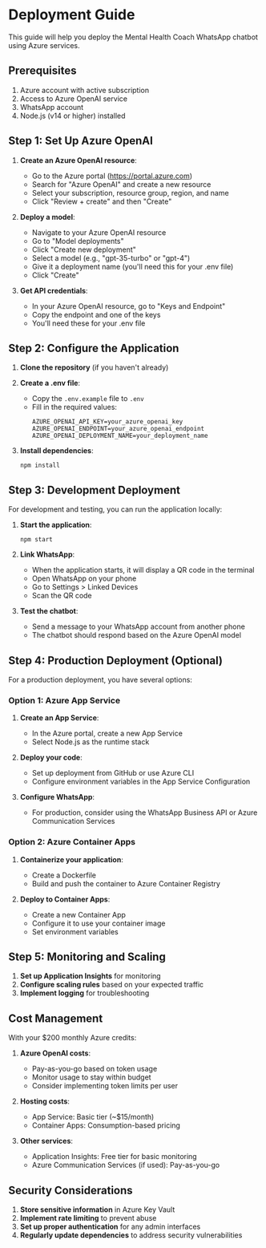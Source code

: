 # Deployment Guide

This guide will help you deploy the Mental Health Coach WhatsApp chatbot using Azure services.

## Prerequisites

1. Azure account with active subscription
2. Access to Azure OpenAI service
3. WhatsApp account
4. Node.js (v14 or higher) installed

## Step 1: Set Up Azure OpenAI

1. **Create an Azure OpenAI resource**:
   - Go to the Azure portal (https://portal.azure.com)
   - Search for "Azure OpenAI" and create a new resource
   - Select your subscription, resource group, region, and name
   - Click "Review + create" and then "Create"

2. **Deploy a model**:
   - Navigate to your Azure OpenAI resource
   - Go to "Model deployments"
   - Click "Create new deployment"
   - Select a model (e.g., "gpt-35-turbo" or "gpt-4")
   - Give it a deployment name (you'll need this for your .env file)
   - Click "Create"

3. **Get API credentials**:
   - In your Azure OpenAI resource, go to "Keys and Endpoint"
   - Copy the endpoint and one of the keys
   - You'll need these for your .env file

## Step 2: Configure the Application

1. **Clone the repository** (if you haven't already)

2. **Create a .env file**:
   - Copy the `.env.example` file to `.env`
   - Fill in the required values:
     ```
     AZURE_OPENAI_API_KEY=your_azure_openai_key
     AZURE_OPENAI_ENDPOINT=your_azure_openai_endpoint
     AZURE_OPENAI_DEPLOYMENT_NAME=your_deployment_name
     ```

3. **Install dependencies**:
   ```
   npm install
   ```

## Step 3: Development Deployment

For development and testing, you can run the application locally:

1. **Start the application**:
   ```
   npm start
   ```

2. **Link WhatsApp**:
   - When the application starts, it will display a QR code in the terminal
   - Open WhatsApp on your phone
   - Go to Settings > Linked Devices
   - Scan the QR code

3. **Test the chatbot**:
   - Send a message to your WhatsApp account from another phone
   - The chatbot should respond based on the Azure OpenAI model

## Step 4: Production Deployment (Optional)

For a production deployment, you have several options:

### Option 1: Azure App Service

1. **Create an App Service**:
   - In the Azure portal, create a new App Service
   - Select Node.js as the runtime stack

2. **Deploy your code**:
   - Set up deployment from GitHub or use Azure CLI
   - Configure environment variables in the App Service Configuration

3. **Configure WhatsApp**:
   - For production, consider using the WhatsApp Business API or Azure Communication Services

### Option 2: Azure Container Apps

1. **Containerize your application**:
   - Create a Dockerfile
   - Build and push the container to Azure Container Registry

2. **Deploy to Container Apps**:
   - Create a new Container App
   - Configure it to use your container image
   - Set environment variables

## Step 5: Monitoring and Scaling

1. **Set up Application Insights** for monitoring
2. **Configure scaling rules** based on your expected traffic
3. **Implement logging** for troubleshooting

## Cost Management

With your $200 monthly Azure credits:

1. **Azure OpenAI costs**:
   - Pay-as-you-go based on token usage
   - Monitor usage to stay within budget
   - Consider implementing token limits per user

2. **Hosting costs**:
   - App Service: Basic tier (~$15/month)
   - Container Apps: Consumption-based pricing

3. **Other services**:
   - Application Insights: Free tier for basic monitoring
   - Azure Communication Services (if used): Pay-as-you-go

## Security Considerations

1. **Store sensitive information** in Azure Key Vault
2. **Implement rate limiting** to prevent abuse
3. **Set up proper authentication** for any admin interfaces
4. **Regularly update dependencies** to address security vulnerabilities 